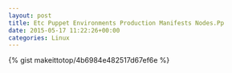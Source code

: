 ```yaml
---
layout: post                                                                                                              
title: Etc Puppet Environments Production Manifests Nodes.Pp                                                                                                                       
date: 2015-05-17 11:22:26+00:00                                                                                                                        
categories: Linux                                                                                                                
---                                                                                                                              
```


{% gist makeittotop/4b6984e482517d67ef6e %}                                                                                                           

